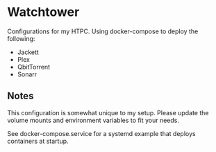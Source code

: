 # WatchtowerConfigurations for my HTPC. Using docker-compose to deploy the following:* Jackett* Plex* QbitTorrent* Sonarr## NotesThis configuration is somewhat unique to my setup. Please update the volume mounts and environment variables to fit your needs.See docker-compose.service for a systemd example that deploys containers at startup.